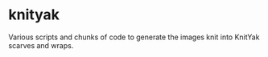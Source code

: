 # knityak
Various scripts and chunks of code to generate the images knit into KnitYak scarves and wraps.
